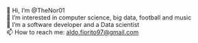 :wave: Hi, I’m @TheNor01 <br />
:eyes: I’m interested in computer science, big data, football and music <br />
:seedling: I’m a software developer and a Data scientist <br />
:mailbox: How to reach me: aldo.fiorito97@gmail.com
